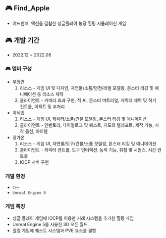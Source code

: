 ## 🎮 Find_Apple
- 어드벤처, 액션을 결합한 싱글플레이 농장 힐링 시뮬레이션 게임
  

## 🎮 개발 기간
- 2022.12 ~ 2022.08
  

### 🎮 멤버 구성
- 우정연
  1) 리소스 - 게임 UI 및 디자인, 자연물/소품/던전/레벨 모델링, 몬스터 리깅 및 애니메이션 등 리소스 제작
  2) 클라이언트 - 카메라 효과 구현, 적 AI, 몬스터 머트리얼, 캐릭터 체력 및 허기 컨트롤, 이펙트 및 후처리
- 이세민
  1) 리소스 - 게임 UI, 캐릭터/소품/건물 모델링, 몬스터 리깅 및 애니메이션
  2) 클라이언트 - 인벤토리, 다이얼로그 및 퀘스트, 지도와 텔레포트, 제작 기능, 시작 옵션, 아이템
- 정가온
  1) 리소스 - 게임 UI, 자연물/도구/건물/소품 모델링, 몬스터 리깅 및 애니메이션
  2) 클라이언트 - 캐릭터 컨트롤, 도구 인터랙션, 농작 기능, 취침 및 시퀀스, 시간 컨트롤
  3) IOCP 서버 구현
     
 
### 개발 환경
- `C++`
- `Unreal Engine 5`


### 게임 특징
- 싱글 플레이 게임에 IOCP를 이용한 거래 시스템을 추가한 힐링 게임
- Unreal Engine 5를 사용한 3D 오픈 월드
- 힐링 게임에 퀘스트 시스템과 PVE 요소를 결합

